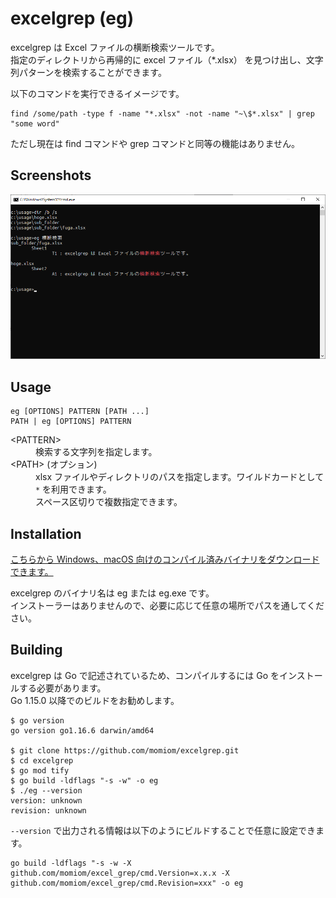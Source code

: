 # excelgrep (eg)

excelgrep は Excel ファイルの横断検索ツールです。  
指定のディレクトリから再帰的に excel ファイル（\*.xlsx） を見つけ出し、文字列パターンを検索することができます。

以下のコマンドを実行できるイメージです。

```:sh
find /some/path -type f -name "*.xlsx" -not -name "~\$*.xlsx" | grep "some word"
```

ただし現在は find コマンドや grep コマンドと同等の機能はありません。  

## Screenshots

![usage](https://github.com/momiom/excelgrep/blob/main/images/usage.png?raw=true)

## Usage

```
eg [OPTIONS] PATTERN [PATH ...]
PATH | eg [OPTIONS] PATTERN
```
<dl>
  <dt>&lt;PATTERN&gt;</dt>
  <dd>検索する文字列を指定します。</dd>
  
  <dt>&lt;PATH&gt; (オプション)</dt>
  <dd>xlsx ファイルやディレクトリのパスを指定します。ワイルドカードとして <code>*</code> を利用できます。<br />
    スペース区切りで複数指定できます。</dd> 
</dl>

## Installation

[こちらから Windows、macOS 向けのコンパイル済みバイナリをダウンロードできます。](https://github.com/momiom/excelgrep/releases)

excelgrep のバイナリ名は eg または eg.exe です。  
インストーラーはありませんので、必要に応じて任意の場所でパスを通してください。

## Building

excelgrep は Go で記述されているため、コンパイルするには Go をインストールする必要があります。  
Go 1.15.0 以降でのビルドをお勧めします。

```
$ go version
go version go1.16.6 darwin/amd64

$ git clone https://github.com/momiom/excelgrep.git
$ cd excelgrep
$ go mod tify
$ go build -ldflags "-s -w" -o eg
$ ./eg --version
version: unknown
revision: unknown
```

`--version` で出力される情報は以下のようにビルドすることで任意に設定できます。
```
go build -ldflags "-s -w -X github.com/momiom/excel_grep/cmd.Version=x.x.x -X github.com/momiom/excel_grep/cmd.Revision=xxx" -o eg
```
